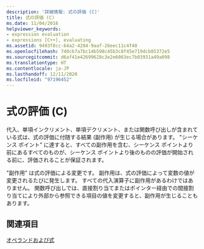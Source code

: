 ```yaml
---
description: '詳細情報: 式の評価 (C)'
title: 式の評価 (C)
ms.date: 11/04/2016
helpviewer_keywords:
- expression evaluation
- expressions [C++], evaluating
ms.assetid: 9493f8cc-64a2-4284-9aaf-26eec11c4f40
ms.openlocfilehash: 740cb7a7bc14b598c45b3c8f45e719dcb85372e5
ms.sourcegitcommit: d6af41e42699628c3e2e6063ec7b03931a49a098
ms.translationtype: HT
ms.contentlocale: ja-JP
ms.lasthandoff: 12/11/2020
ms.locfileid: "97196452"
---
```

# <a name="expression-evaluation-c"></a>式の評価 (C)

代入、単項インクリメント、単項デクリメント、または関数呼び出しが含まれている式は、式の評価に付随する結果 (副作用) が生じる場合があります。 "シーケンス ポイント" に達すると、すべての副作用を含む、シーケンス ポイントより前にあるすべてのものが、シーケンス ポイントより後のものの評価が開始される前に、評価されることが保証されます。

"副作用" は式の評価による変更です。 副作用は、式の評価によって変数の値が変更されるたびに発生します。 すべての代入演算子に副作用があるわけではありません。 関数呼び出しでは、直接割り当てまたはポインター経由での間接割り当てにより外部から参照できる項目の値を変更すると、副作用が生じることもあります。

## <a name="see-also"></a>関連項目

[オペランドおよび式](../c-language/operands-and-expressions.md)
